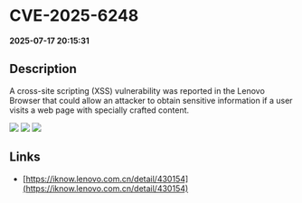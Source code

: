 # CVE-2025-6248

**2025-07-17 20:15:31**

## Description
A cross-site scripting (XSS) vulnerability was reported in the Lenovo Browser that could allow an attacker to obtain sensitive information if a user visits a web page with specially crafted content.

![](https://img.shields.io/static/v1?label=Score&message=7.1&color=red)
![](https://img.shields.io/static/v1?label=Severity&message=HIGH&color=red)
![](https://img.shields.io/static/v1?label=CWE&message=XSS&color=green)

## Links
- [https://iknow.lenovo.com.cn/detail/430154](https://iknow.lenovo.com.cn/detail/430154)
